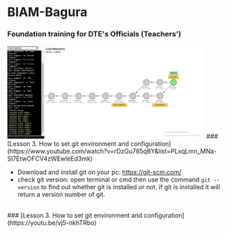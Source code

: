 # BIAM-Bagura 
### Foundation training for DTE's Officials (Teachers')
<img src="./git-web.png" width="90%">
### [Lesson 3. How to set git environment and configuration](https://www.youtube.com/watch?v=rDzGu785qBY&list=PLxqLmn_MNa-Sl7EtwOFCV4zWEwleEd3mk)

- Download and install git on your pc: https://git-scm.com/
- check git version: open terminal or cmd then use the command `git --version` to find out whether git is installed or not. if git is installed it will return a version number of git.

<br/>
### [Lesson 3. How to set git environment and configuration](https://youtu.be/vj5-nkhTRbo)
